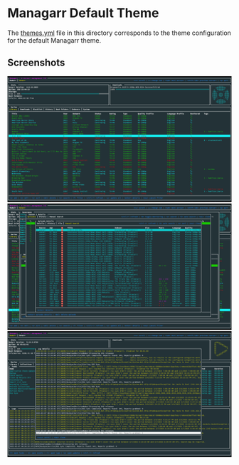 # Managarr Default Theme
The [themes.yml](./themes.yml) file in this directory corresponds to the theme configuration for the default Managarr theme.

## Screenshots

![sonarr-library](./sonarr_library.png)
![manual-episode-search](./manual_episode_search.png)
![radarr-system](./radarr_system.png)